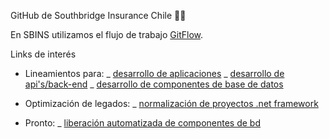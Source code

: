 GitHub de Southbridge Insurance Chile 👩‍💻

En SBINS utilizamos el flujo de trabajo <a href="https://sbins.sharepoint.com/sites/GerenciaTI-Documentacion/SitePages/Tech/Procedimientos/Repositorio-de-c%C3%B3digo-y-su-flujo-de-trabajo.aspx">GitFlow</a>.

Links de interés

- Lineamientos para:
_ <a href="https://sbins.sharepoint.com/sites/GerenciaTI-Documentacion/SitePages/Tech/Lineamientos/Buenas-Practicas/Desarrollo-App.aspx">desarrollo de aplicaciones</a>
_ <a href="https://sbins.sharepoint.com/sites/GerenciaTI-Documentacion/SitePages/Tech/Lineamientos/Nueva-Arquitectura-Backend-SBINS.aspx">desarrollo de api's/back-end</a>
_ <a href="https://sbins.sharepoint.com/sites/GerenciaTI-Documentacion/SitePages/Tech/Lineamientos/Buenas-Practicas/Desarrollo-BD.aspx">desarrollo de componentes de base de datos</a>

- Optimización de legados:
_ <a href="https://sbins.sharepoint.com/sites/GerenciaTI-Documentacion/SitePages/Tech/Lineamientos/Buenas-Practicas/Normalizaci%C3%B3n-de-proyectos-.Net.aspx">normalización de proyectos .net framework</a>

- Pronto:
_ <a href="https://sbins.sharepoint.com/sites/GerenciaTI-Documentacion/SitePages/Tech/Lineamientos/Buenas-Practicas/Normalizaci%C3%B3n-de-proyectos-.Net.aspx">liberación automatizada de componentes de bd</a> 
<!--

**Here are some ideas to get you started:**

🙋‍♀️ A short introduction - what is your organization all about?
🌈 Contribution guidelines - how can the community get involved?
👩‍💻 Useful resources - where can the community find your docs? Is there anything else the community should know?
🍿 Fun facts - what does your team eat for breakfast?
🧙 Remember, you can do mighty things with the power of [Markdown](https://docs.github.com/github/writing-on-github/getting-started-with-writing-and-formatting-on-github/basic-writing-and-formatting-syntax)
-->
